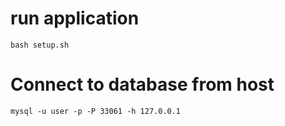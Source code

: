 # run application

`bash setup.sh`

# Connect to database from host

`mysql -u user -p -P 33061 -h 127.0.0.1`
